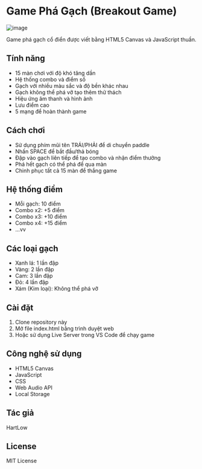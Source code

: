# Game Phá Gạch (Breakout Game)
![image](https://github.com/user-attachments/assets/b916cb42-1e1d-4804-9925-f81bbaf2ec18)


Game phá gạch cổ điển được viết bằng HTML5 Canvas và JavaScript thuần.

## Tính năng

- 15 màn chơi với độ khó tăng dần
- Hệ thống combo và điểm số
- Gạch với nhiều màu sắc và độ bền khác nhau
- Gạch không thể phá vỡ tạo thêm thử thách
- Hiệu ứng âm thanh và hình ảnh
- Lưu điểm cao
- 5 mạng để hoàn thành game

## Cách chơi

- Sử dụng phím mũi tên TRÁI/PHẢI để di chuyển paddle
- Nhấn SPACE để bắt đầu/thả bóng
- Đập vào gạch liên tiếp để tạo combo và nhận điểm thưởng
- Phá hết gạch có thể phá để qua màn
- Chinh phục tất cả 15 màn để thắng game

## Hệ thống điểm

- Mỗi gạch: 10 điểm
- Combo x2: +5 điểm
- Combo x3: +10 điểm
- Combo x4: +15 điểm
- ...vv

## Các loại gạch

- Xanh lá: 1 lần đập
- Vàng: 2 lần đập
- Cam: 3 lần đập
- Đỏ: 4 lần đập
- Xám (Kim loại): Không thể phá vỡ

## Cài đặt

1. Clone repository này
2. Mở file index.html bằng trình duyệt web
3. Hoặc sử dụng Live Server trong VS Code để chạy game

## Công nghệ sử dụng

- HTML5 Canvas
- JavaScript
- CSS
- Web Audio API
- Local Storage

## Tác giả

HartLow

## License

MIT License
